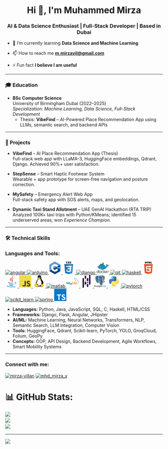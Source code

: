 <h1 align="center">Hi 👋, I'm Muhammed Mirza</h1>
<h3 align="center">AI & Data Science Enthusiast | Full-Stack Developer | Based in Dubai</h3>

- 🌱 I’m currently learning **Data Science and Machine Learning**

- 📫 How to reach me **m.mirzavil@gmail.com**

- ⚡ Fun fact **I believe I am useful**

---

### 🎓 Education
- **BSc Computer Science**  
  University of Birmingham Dubai (2022–2025)  
  *Specialization: Machine Learning, Data Science, Full-Stack Development*  
  - Thesis: **VibeFind** – AI-Powered Place Recommendation App using LLMs, semantic search, and backend APIs 

---

### 🚀 Projects
- **VibeFind** – AI Place Recommendation App (Thesis)  
  Full-stack web app with LLaMA-3, HuggingFace embeddings, Qdrant, Django. Achieved 90%+ user satisfaction.  

- **StepSense** – Smart Haptic Footwear System  
  Wearable + app prototype for screen-free navigation and posture correction.  

- **MySafety** – Emergency Alert Web App  
  Full-stack safety app with SOS alerts, maps, and geolocation.  

- **Dynamic Taxi Stand Allotment** – UAE GenAI Hackathon (RTA TRIP)  
  Analyzed 100K+ taxi trips with Python/KMeans; identified 15 underserved areas; won *Experience Champion*.  

---

### 🛠️ Technical Skills
<h3 align="left">Languages and Tools:</h3>
<p align="left"> <a href="https://angular.io" target="_blank" rel="noreferrer"> <img src="https://angular.io/assets/images/logos/angular/angular.svg" alt="angular" width="40" height="40"/> </a> <a href="https://www.arduino.cc/" target="_blank" rel="noreferrer"> <img src="https://cdn.worldvectorlogo.com/logos/arduino-1.svg" alt="arduino" width="40" height="40"/> </a> <a href="https://www.w3schools.com/cpp/" target="_blank" rel="noreferrer"> <img src="https://raw.githubusercontent.com/devicons/devicon/master/icons/cplusplus/cplusplus-original.svg" alt="cplusplus" width="40" height="40"/> </a> <a href="https://www.w3schools.com/css/" target="_blank" rel="noreferrer"> <img src="https://raw.githubusercontent.com/devicons/devicon/master/icons/css3/css3-original-wordmark.svg" alt="css3" width="40" height="40"/> </a> <a href="https://www.djangoproject.com/" target="_blank" rel="noreferrer"> <img src="https://cdn.worldvectorlogo.com/logos/django.svg" alt="django" width="40" height="40"/> </a> <a href="https://www.docker.com/" target="_blank" rel="noreferrer"> <img src="https://raw.githubusercontent.com/devicons/devicon/master/icons/docker/docker-original-wordmark.svg" alt="docker" width="40" height="40"/> </a> <a href="https://git-scm.com/" target="_blank" rel="noreferrer"> <img src="https://www.vectorlogo.zone/logos/git-scm/git-scm-icon.svg" alt="git" width="40" height="40"/> </a> <a href="https://www.haskell.org/" target="_blank" rel="noreferrer"> <img src="https://upload.wikimedia.org/wikipedia/commons/1/1c/Haskell-Logo.svg" alt="haskell" width="40" height="40"/> </a> <a href="https://www.w3.org/html/" target="_blank" rel="noreferrer"> <img src="https://raw.githubusercontent.com/devicons/devicon/master/icons/html5/html5-original-wordmark.svg" alt="html5" width="40" height="40"/> </a> <a href="https://www.java.com" target="_blank" rel="noreferrer"> <img src="https://raw.githubusercontent.com/devicons/devicon/master/icons/java/java-original.svg" alt="java" width="40" height="40"/> </a> <a href="https://developer.mozilla.org/en-US/docs/Web/JavaScript" target="_blank" rel="noreferrer"> <img src="https://raw.githubusercontent.com/devicons/devicon/master/icons/javascript/javascript-original.svg" alt="javascript" width="40" height="40"/> </a> <a href="https://www.linux.org/" target="_blank" rel="noreferrer"> <img src="https://raw.githubusercontent.com/devicons/devicon/master/icons/linux/linux-original.svg" alt="linux" width="40" height="40"/> </a> <a href="https://www.mathworks.com/" target="_blank" rel="noreferrer"> <img src="https://upload.wikimedia.org/wikipedia/commons/2/21/Matlab_Logo.png" alt="matlab" width="40" height="40"/> </a> <a href="https://www.mysql.com/" target="_blank" rel="noreferrer"> <img src="https://raw.githubusercontent.com/devicons/devicon/master/icons/mysql/mysql-original-wordmark.svg" alt="mysql" width="40" height="40"/> </a> <a href="https://pandas.pydata.org/" target="_blank" rel="noreferrer"> <img src="https://raw.githubusercontent.com/devicons/devicon/2ae2a900d2f041da66e950e4d48052658d850630/icons/pandas/pandas-original.svg" alt="pandas" width="40" height="40"/> </a> <a href="https://www.postgresql.org" target="_blank" rel="noreferrer"> <img src="https://raw.githubusercontent.com/devicons/devicon/master/icons/postgresql/postgresql-original-wordmark.svg" alt="postgresql" width="40" height="40"/> </a> <a href="https://www.python.org" target="_blank" rel="noreferrer"> <img src="https://raw.githubusercontent.com/devicons/devicon/master/icons/python/python-original.svg" alt="python" width="40" height="40"/> </a> <a href="https://pytorch.org/" target="_blank" rel="noreferrer"> <img src="https://www.vectorlogo.zone/logos/pytorch/pytorch-icon.svg" alt="pytorch" width="40" height="40"/> </a> <a href="https://scikit-learn.org/" target="_blank" rel="noreferrer"> <img src="https://upload.wikimedia.org/wikipedia/commons/0/05/Scikit_learn_logo_small.svg" alt="scikit_learn" width="40" height="40"/> </a> <a href="https://spring.io/" target="_blank" rel="noreferrer"> <img src="https://www.vectorlogo.zone/logos/springio/springio-icon.svg" alt="spring" width="40" height="40"/> </a> <a href="https://www.typescriptlang.org/" target="_blank" 
rel="noreferrer"> <img src="https://raw.githubusercontent.com/devicons/devicon/master/icons/typescript/typescript-original.svg" alt="typescript" width="40" height="40"/> </a> </p>

- **Languages:** Python, Java, JavaScript, SQL, C, Haskell, HTML/CSS  
- **Frameworks:** Django, Flask, Angular, JHipster  
- **AI/ML:** Machine Learning, Neural Networks, Transformers, NLP, Semantic Search, LLM Integration, Computer Vision  
- **Tools:** HuggingFace, Qdrant, Scikit-learn, PyTorch, YOLO, GroqCloud, Folium, GeoPy  
- **Concepts:** OOP, API Design, Backend Development, Agile Workflows, Smart Mobility Systems  

---

<h3 align="left">Connect with me:</h3>
<p align="left">
<a href="https://linkedin.com/in/mirza-villan" target="blank"><img align="center" src="https://raw.githubusercontent.com/rahuldkjain/github-profile-readme-generator/master/src/images/icons/Social/linked-in-alt.svg" alt="mirza-villan" height="30" width="40" /></a>
<a href="https://instagram.com/mhd_mirza_v" target="blank"><img align="center" src="https://raw.githubusercontent.com/rahuldkjain/github-profile-readme-generator/master/src/images/icons/Social/instagram.svg" alt="mhd_mirza_v" height="30" width="40" /></a>
</p>


# 📊 GitHub Stats:
![](https://github-readme-stats.vercel.app/api?username=Mirzavil&theme=dark&hide_border=false&include_all_commits=false&count_private=false)<br/>
![](https://nirzak-streak-stats.vercel.app/?user=Mirzavil&theme=dark&hide_border=false)<br/>
![](https://github-readme-stats.vercel.app/api/top-langs/?username=Mirzavil&theme=dark&hide_border=false&include_all_commits=false&count_private=false&layout=compact)

---
[![](https://visitcount.itsvg.in/api?id=Mirzavil&icon=0&color=0)](https://visitcount.itsvg.in)

<!-- Proudly created with GPRM ( https://gprm.itsvg.in ) -->
